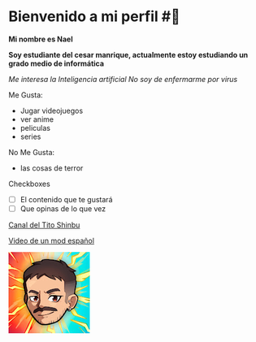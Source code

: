 # Bienvenido a mi perfil #👋
**Mi nombre es Nael**

**Soy estudiante del cesar manrique, actualmente estoy estudiando un grado medio de informática**

*Me interesa la Inteligencia artificial* 
*No soy de enfermarme por virus*

Me Gusta:
- Jugar videojuegos
- ver anime
- peliculas 
- series
  
No Me Gusta:
- las cosas de terror


Checkboxes
- [ ] El contenido que te gustará
- [ ] Que opinas de lo que vez

 [Canal del Tito Shinbu](https://www.youtube.com/@ShinbuIE)
 
 [Video de un mod español](https://www.youtube.com/watch?v=sztmgphsGGA)
 
![captura de pantalla](https://github.com/Naelfc/Naelfc/blob/main/channels4_profile.jpg)
